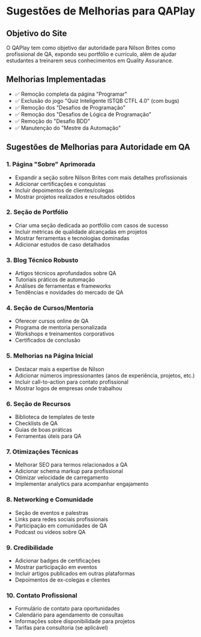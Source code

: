 # Sugestões de Melhorias para QAPlay

## Objetivo do Site
O QAPlay tem como objetivo dar autoridade para Nilson Brites como profissional de QA, expondo seu portfólio e currículo, além de ajudar estudantes a treinarem seus conhecimentos em Quality Assurance.

## Melhorias Implementadas
- ✅ Remoção completa da página "Programar"
- ✅ Exclusão do jogo "Quiz Inteligente ISTQB CTFL 4.0" (com bugs)
- ✅ Remoção dos "Desafios de Programação"
- ✅ Remoção dos "Desafios de Lógica de Programação"
- ✅ Remoção do "Desafio BDD"
- ✅ Manutenção do "Mestre da Automação"

## Sugestões de Melhorias para Autoridade em QA

### 1. Página "Sobre" Aprimorada
- Expandir a seção sobre Nilson Brites com mais detalhes profissionais
- Adicionar certificações e conquistas
- Incluir depoimentos de clientes/colegas
- Mostrar projetos realizados e resultados obtidos

### 2. Seção de Portfólio
- Criar uma seção dedicada ao portfólio com casos de sucesso
- Incluir métricas de qualidade alcançadas em projetos
- Mostrar ferramentas e tecnologias dominadas
- Adicionar estudos de caso detalhados

### 3. Blog Técnico Robusto
- Artigos técnicos aprofundados sobre QA
- Tutoriais práticos de automação
- Análises de ferramentas e frameworks
- Tendências e novidades do mercado de QA

### 4. Seção de Cursos/Mentoria
- Oferecer cursos online de QA
- Programa de mentoria personalizada
- Workshops e treinamentos corporativos
- Certificados de conclusão

### 5. Melhorias na Página Inicial
- Destacar mais a expertise de Nilson
- Adicionar números impressionantes (anos de experiência, projetos, etc.)
- Incluir call-to-action para contato profissional
- Mostrar logos de empresas onde trabalhou

### 6. Seção de Recursos
- Biblioteca de templates de teste
- Checklists de QA
- Guias de boas práticas
- Ferramentas úteis para QA

### 7. Otimizações Técnicas
- Melhorar SEO para termos relacionados a QA
- Adicionar schema markup para profissional
- Otimizar velocidade de carregamento
- Implementar analytics para acompanhar engajamento

### 8. Networking e Comunidade
- Seção de eventos e palestras
- Links para redes sociais profissionais
- Participação em comunidades de QA
- Podcast ou vídeos sobre QA

### 9. Credibilidade
- Adicionar badges de certificações
- Mostrar participação em eventos
- Incluir artigos publicados em outras plataformas
- Depoimentos de ex-colegas e clientes

### 10. Contato Profissional
- Formulário de contato para oportunidades
- Calendário para agendamento de consultas
- Informações sobre disponibilidade para projetos
- Tarifas para consultoria (se aplicável)

